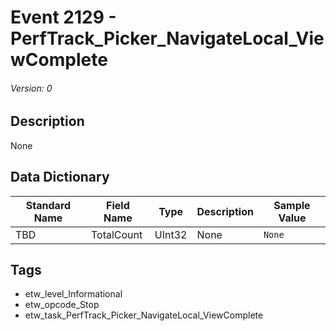 # Event 2129 - PerfTrack_Picker_NavigateLocal_ViewComplete
###### Version: 0

## Description
None

## Data Dictionary
|Standard Name|Field Name|Type|Description|Sample Value|
|---|---|---|---|---|
|TBD|TotalCount|UInt32|None|`None`|

## Tags
* etw_level_Informational
* etw_opcode_Stop
* etw_task_PerfTrack_Picker_NavigateLocal_ViewComplete